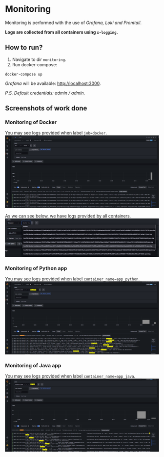 # Monitoring

Monitoring is performed with the use of *Grafana, Loki and Promtail*.

**Logs are collected from all containers using `x-logging`.**

## How to run?

1. Navigate to dir ```monitoring```.
2. Run docker-compose:
```shell
docker-compose up
```
*Grafana* will be available: [http://localhost:3000](http://localhost:3000).

*P.S. Default credentials: admin / admin.*


## Screenshots of work done

### Monitoring of Docker

You may see logs provided when label `job=docker`.
![docker.png](./images/docker.png)

As we can see below, we have logs provided by all containers.
![logs_from_all_containers.png](./images/logs_from_all_containers.png)

### Monitoring of Python app

You may see logs provided when label `container_name=app_python`.
![python.png](./images/app_python.png)

### Monitoring of Java app

You may see logs provided when label `container_name=app_java`.
![java.png](./images/app_java.png)